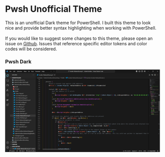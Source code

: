 # Pwsh Unofficial Theme

This is an unofficial Dark theme for PowerShell. I built this theme to look nice and provide better syntax highlighting when working with PowerShell.
<br></br>
If you would like to suggest some changes to this theme, please open an issue on [Github](https://github.com/TheTaylorLee/pwsh-theme-unofficial). Issues that reference specific editor tokens and color codes will be considered.

### Pwsh Dark
![preview](https://raw.githubusercontent.com/TheTaylorLee/pwsh-theme-unofficial/master/assets/themepreview.png)